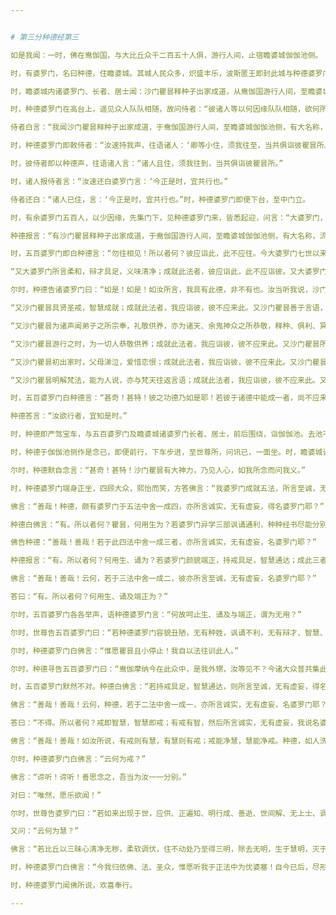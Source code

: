 ```yaml
---


# 第三分种德经第三

如是我闻：一时，佛在鸯伽国，与大比丘众千二百五十人俱，游行人间，止宿瞻婆城伽伽池侧。

时，有婆罗门，名曰种德，住瞻婆城。其城人民众多，炽盛丰乐，波斯匿王即封此城与种德婆罗门，以为梵分。此婆罗门七世以来父母真正，不为他人之所轻毁，异学三部讽诵通利，种种经书尽能分别，世典幽微靡不综练，又能善于大人相法、瞻候吉凶、祭祀仪礼，有五百弟子，教授不废。

时，瞻婆城内诸婆罗门、长者、居士闻：沙门瞿昙释种子出家成道，从鸯伽国游行人间，至瞻婆城伽伽池侧，有大名称，流闻天下，如来、至真、等正觉，十号具足，于诸天、世人、魔、若魔、天、沙门、婆罗门中，自身作证，为他说法，上中下言，皆悉真正，义味具足，梵行清净。“如此真人应往觐现，今我宁可往与相见。”作此言已，即共相率，出瞻婆城，队队相随，欲往诣佛。

时，种德婆罗门在高台上，遥见众人队队相随，故问侍者：“彼诸人等以何因缘队队相随，欲何所至？”

侍者白言：“我闻沙门瞿昙释种子出家成道，于鸯伽国游行人间，至瞻婆城伽伽池侧，有大名称，流闻天下，如来、至真、等正觉，十号具足，于诸天、世人、魔、若魔、天、沙门、婆罗门中自身作证，为他人说，上中下言，皆悉真正，义味具足，梵行清净。此瞻婆城诸婆罗门、长者、居土众聚相随，欲往问讯瞿昙沙门耳！”

时，种德婆罗门即敕侍者：“汝速持我声，往语诸人：‘卿等小住，须我往至，当共俱诣彼瞿昙所。”

时，彼侍者即以种德声，往语诸人言：“诸人且住，须我往到，当共俱诣彼瞿昙所。”

时，诸人报侍者言：“汝速还白婆罗门言：‘今正是时，宜共行也。”

侍者还白：“诸人已住，言：‘今正是时，宜共行也。”时，种德婆罗门即便下台，至中门立。

时，有余婆罗门五百人，以少因缘，先集门下，见种德婆罗门来，皆悉起迎，问言：“大婆罗门，欲何所至？”

种德报言：“有沙门瞿昙释种子出家成道，于鸯伽国游行人间，至瞻婆城伽伽池侧，有大名称，流闻天下，如来、至真、等正觉，十号具足，于诸天、世人、魔、若魔、天、沙门、婆罗门中，自身作证，为他说法，上中下言，皆悉真正，义味具足，梵行清净。如是真人宜往觐现，我今欲往至彼相见。”

时，五百婆罗门即白种德言：“勿往相见！所以者何？彼应诣此，此不应往。今大婆罗门七世以来父母真正，不为他人之所轻毁；若成就此法者，彼应诣此，此不应诣彼。又大婆罗门异学三部讽诵通利，种种经书皆能分别，世典幽微靡不综练，又能善于大人相法、瞻相吉凶、祭祀仪礼；成就此法者，彼应诣此，此不应诣彼。又大婆罗门颜貌端正，得梵色像；成就此法者，彼应诣此，此不应诣彼。又大婆罗门戒德增上，智慧成就；成就此法者，彼应诣此，此不应诣彼。

“又大婆罗门所言柔和，辩才具足，义味清净；成就此法者，彼应诣此，此不应诣彼。又大婆罗门为大师，弟子众多；成就此法者，彼应诣此，此不应诣彼。又大婆罗门常教授五百婆罗门；成就此法者，彼应诣此，此不应诣彼。又大婆罗门四方学者皆来请受，问诸技术祭祀之法，皆能具答；成就此法者，彼应诣此，此不应诣彼。又大婆罗门为波斯匿王及瓶沙王恭敬供养；成就此法者，彼应诣此，此不应诣彼。又大婆罗门富有财宝，库藏盈溢；成就此法者，彼应诣此，此不应诣彼。又大婆罗门智慧明达，所言通利，无有怯弱，成就此法者，彼应诣此，此不应诣彼。”

尔时，种德告诸婆罗门曰：“如是！如是！如汝所言，我具有此德，非不有也。汝当听我说，沙门瞿昙所有功德，我等应往彼，彼不应来此。沙门瞿昙七世已来父母真正，不为他人之所轻毁；彼成就此法者，我等应往彼，彼不应来此。又沙门瞿昙颜貌端正，出刹利种；成就此法者，我应诣彼，彼不应来此。又沙门瞿昙，生尊贵处，出家为道；成就此法者，我应诣彼，彼不应来此。又沙门瞿昙光色具足，种姓真正，出家修道；成就此法者，我应诣彼，彼不应来此。又沙门瞿昙生财富家，有大威力，出家为道；成就此法者，我应诣彼，彼不应来此。

“又沙门瞿昙具贤圣戒，智慧成就；成就此法者，我应诣彼，彼不应来此。又沙门瞿昙善于言语，柔软和雅；成就此法者，我应诣彼，彼不应来此。又沙门瞿昙为众导师，弟子众多；成就此法者，我应诣彼，彼不应来此。又沙门瞿昙永灭欲爱，无有卒暴，忧畏已除，衣毛不竖，欢喜和悦，见人称善，善说行报，不毁余道；成就此法者，我应诣彼，彼不应来此。又沙门瞿昙恒为波斯匿王及瓶沙王礼敬供养；成就此法者，我应诣彼，彼不应来此。又沙门瞿昙为沸伽罗婆罗婆罗门礼敬供养，亦为梵婆罗门、多利遮婆罗门、锯齿婆罗门、首迦摩纳都耶子所见供养；成就此法者，我应诣彼，彼不应来此。

“又沙门瞿昙为诸声闻弟子之所宗奉，礼敬供养，亦为诸天、余鬼神众之所恭敬，释种、俱利、冥宁、跋祇、末罗、酥摩皆悉宗奉；成就此法者，我应诣彼，彼不应来此。又沙门瞿昙授波斯匿王及瓶沙王受三归五戒；成就此法者，我应诣彼，彼不应来此。又沙门瞿昙授沸伽罗婆罗婆罗门等三归五戒；成就此法者，我应诣彼，彼不应来此。又沙门瞿昙弟子受三自归五戒，诸天、释种、俱利等，皆受三归五戒；成就此法者，我应诣彼，彼不应来此。

“又沙门瞿昙游行之时，为一切人恭敬供养；成就此法者，我应诣彼，彼不应来此。又沙门瞿昙所至城郭聚落，为人供养；成就此法者，我应诣彼，彼不应来此。又沙门瞿昙所至之处，非人、鬼神不敢触娆；成就此法者，我应诣彼，彼不应来此。又沙门瞿昙所至之处，其处人民皆见光明，闻天乐音；成就此法者，我应诣彼，彼不应来此。又沙门瞿昙所至之处，若欲去时，众人恋慕，涕泣而送；成就此法者，我应诣彼，彼不应来此。

“又沙门瞿昙初出家时，父母涕泣，爱惜恋恨；成就此法者，我应诣彼，彼不应来此。又沙门瞿昙少壮出家，舍诸饰好、象马、宝车、五欲、璎珞；成就此法者，我应诣彼，彼不应来此。又沙门瞿昙舍转轮王位，出家为道，若其在家，当居四天下，统领民物，我等皆属；成就此法者，我应诣彼，彼不应来此。

“又沙门瞿昙明解梵法，能为人说，亦与梵天往返言语；成就此法者，我应诣彼，彼不应来此。又沙门瞿昙三十二相皆悉具足；成就此法者，我应诣彼，彼不应来此。又沙门瞿昙智慧通达，无有怯弱；成就此法者，我应诣彼，彼不应来此。彼瞿昙今来至此瞻婆城伽伽池侧，于我为尊，又是贵客，宜往亲觐。”

时，五百婆罗门白种德言：“甚奇！甚特！彼之功德乃如是耶！若彼于诸德中能成一者，尚不应来，况今尽具？宜尽相率，共往问讯。”

种德答言：“汝欲行者，宜知是时。”

时，种德即严驾宝车，与五百婆罗门及瞻婆城诸婆罗门长者、居士，前后围绕，诣伽伽池。去池不远，自思惟言：“我设问瞿昙，或不可彼意，彼沙门瞿昙当呵我言：应如是问，不应如是问。众人闻者，谓我无智，损我名称。设沙门瞿昙问我义者，我答或不称彼意，彼沙门当呵我言：应如是答，不应如是答。众人闻者，谓我无智，损我名称。设我默然于此还者，众人当言：此无所知。竟不能至沙门瞿昙所，损我名称。若沙门瞿昙问我婆罗门法者，我答瞿昙足合其意耳！”

时，种德于伽伽池侧作是念已，即便前行，下车步进，至世尊所，问讯已，一面坐。时，瞻婆城诸婆罗门、长者、居士，或有礼佛而坐者，或有问讯而坐者，或有称名而坐者，或叉手向佛而坐者，或有默然而坐者。众坐既定，佛知种德婆罗门心中所念，而告之曰：“汝所念者，当随汝愿！”佛问种德：“汝婆罗门成就几法，所言诚实，能不虚妄？”

尔时，种德默自念言：“甚奇！甚特！沙门瞿昙有大神力，乃见人心，如我所念而问我义。”

时，种德婆罗门端身正坐，四顾大众，熙怡而笑，方答佛言：“我婆罗门成就五法，所言至诚，无有虚妄。云何为五？一者、婆罗门七世已来父母真正，不为他人之所轻毁；二者、异学三部讽诵通利，种种经书尽能分别，世典幽微靡不综练，又能善于大人相法、明察吉凶、祭祀仪礼；三者、颜貌端正；四者、持戒具足；五者、智慧通达。是为五。瞿昙，婆罗门成就此五法，所言诚实，无有虚妄。”

佛言：“善哉！种德，颇有婆罗门于五法中舍一成四，亦所言诚实，无有虚妄，得名婆罗门耶？”

种德白佛言：“有。所以者何？瞿昙，何用生为？若婆罗门异学三部讽诵通利，种种经书尽能分别，世典幽微靡不综练，又能善于大人相法、明察吉凶、祭祀仪礼，颜貌端正，持戒具足，智慧通达；有此四法，则所言诚实，无有虚妄，名婆罗门。”

佛告种德：“善哉！善哉！若于此四法中舍一成三者，亦所言诚实，无有虚妄，名婆罗门耶？”

种德报言：“有。所以者何？何用生、诵为？若婆罗门颜貌端正，持戒具足，智慧通达；成此三者，所言真诚，无有虚妄，名婆罗门。”

佛言：“善哉！善哉！云何，若于三法中舍一成二，彼亦所言至诚，无有虚妄，名婆罗门耶？”

答曰：“有。所以者何？何用生、诵及端正为？”

尔时，五百婆罗门各各举声，语种德婆罗门言：“何故呵止生、诵及与端正，谓为无用？”

尔时，世尊告五百婆罗门曰：“若种德婆罗门容貌丑陋，无有种姓，讽诵不利，无有辩才、智慧、善答，不能与我言者，汝等可语；若种德颜貌端正，种姓具足，讽诵通利，智慧辩才，善于问答，足堪与我共论义者，汝等且默，听此人语。”

尔时，种德婆罗门白佛言：“惟愿瞿昙且小停止！我自以法往训此人。”

尔时，种德寻告五百婆罗门曰：“鸯伽摩纳今在此众中，是我外甥，汝等见不？今诸大众普共集此，唯除瞿昙颜貌端正，其余无及此摩纳者；而此摩纳杀生、偷盗、淫逸、无礼、虚妄、欺诳，以火烧人，断道为恶。诸婆罗门，此鸯伽摩纳众恶悉备，然则讽诵、端正，竟何用为？”

时，五百婆罗门默然不对。种德白佛言：“若持戒具足，智慧通达，则所言至诚，无有虚妄，得名婆罗门也。”

佛言：“善哉！善哉！云何，种德，若于二法中舍一成一，亦所言诚实，无有虚妄，名婆罗门耶？”

答曰：“不得。所以者何？戒即智慧，智慧即戒；有戒有智，然后所言诚实，无有虚妄，我说名婆罗门。”

佛言：“善哉！善哉！如汝所说，有戒则有慧，有慧则有戒；戒能净慧，慧能净戒。种德，如人洗手，左右相须，左能净右，右能净左；此亦如是，有慧则有戒，有戒则有慧；戒能净慧，慧能净戒。婆罗门，戒、慧具者，我说名比丘。”

尔时，种德婆罗门白佛言：“云何为戒？”

佛言：“谛听！谛听！善思念之，吾当为汝一一分别。”

对曰：“唯然，愿乐欲闻！”

尔时，世尊告婆罗门曰：“若如来出现于世，应供、正遍知、明行成、善逝、世间解、无上士、调御丈夫、天人师、佛、世尊，于诸天、世人、沙门、婆罗门中，自身作证，为他人说，上中下言，皆悉真正，义味具足，梵行清净。若长者、长者子闻此法者，信心清净；信心清净已，作如是观：‘在家为难，譬如桎梏，欲修梵行，不得自在。今我宁可剃除须发，服三法衣，出家修道。彼于异时舍家财业，弃捐亲族，服三法衣，去诸饰好，讽诵毗尼，具足戒律，舍杀不杀乃至心法四禅现得欢乐。所以者何？斯由精勤，专念不忘，乐独闲居之所得也。婆罗门，是为具戒。”

又问：“云何为慧？”

佛言：“若比丘以三昧心清净无秽，柔软调伏，住不动处乃至得三明，除去无明，生于慧明，灭于暗冥，生大法光，出漏尽智。所以者何？斯由精勤，专念不忘，乐独闲居之所得也。婆罗门，是为智慧具足。”

时，种德婆罗门白佛言：“今我归依佛、法、圣众，惟愿听我于正法中为优婆塞！自今已后，尽形寿不杀、不盗、不淫、不欺、不饮酒。”

时，种德婆罗门闻佛所说，欢喜奉行。

---
```


